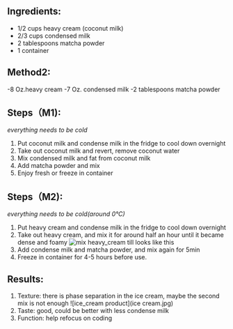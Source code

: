 ## Ingredients:
 - 1/2 cups heavy cream (coconut milk) 
 - 2/3 cups condensed milk
 - 2 tablespoons matcha powder
 - 1 container
  
## Method2:
 -8 Oz.heavy cream
 -7 Oz. condensed milk
 -2 tablespoons matcha powder
  
## Steps（M1):
*everything needs to be cold*
1. Put coconut milk and condense milk in the fridge to cool down overnight
2. Take out coconut milk and revert, remove coconut water
3. Mix condensed milk and fat from coconut milk
4. Add matcha powder and mix 
5. Enjoy fresh or freeze in container

## Steps（M2):
*everything needs to be cold(around 0°C)*
1. Put heavy cream and condense milk in the fridge to cool down overnight
2. Take out heavy cream, and mix it for around half an hour until it became dense and foamy
![mix heavy_cream till looks like this](heavy_cream.gif20200412_221038.gif)
3. Add condense milk and matcha powder, and mix again for 5min
4. Freeze in container for 4-5 hours before use.

## Results:
1. Texture: there is phase separation in the ice cream, maybe the second mix is not enough
![ice_cream product](ice cream.jpg)
2. Taste: good, could be better with less condense milk
3. Function: help refocus on coding
